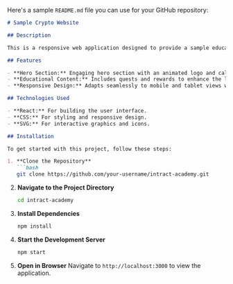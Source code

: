 Here's a sample `README.md` file you can use for your GitHub repository:

```markdown
# Sample Crypto Website

## Description

This is a responsive web application designed to provide a sample educational content on cryptocurrency. Built with React and styled with CSS, this website offers a dynamic hero section, interactive elements, and a mobile-friendly interface. 

## Features

- **Hero Section:** Engaging hero section with an animated logo and call-to-action button.
- **Educational Content:** Includes quests and rewards to enhance the learning experience.
- **Responsive Design:** Adapts seamlessly to mobile and tablet views with media queries.

## Technologies Used

- **React:** For building the user interface.
- **CSS:** For styling and responsive design.
- **SVG:** For interactive graphics and icons.

## Installation

To get started with this project, follow these steps:

1. **Clone the Repository**
   ```bash
   git clone https://github.com/your-username/intract-academy.git
   ```

2. **Navigate to the Project Directory**
   ```bash
   cd intract-academy
   ```

3. **Install Dependencies**
   ```bash
   npm install
   ```

4. **Start the Development Server**
   ```bash
   npm start
   ```

5. **Open in Browser**
   Navigate to `http://localhost:3000` to view the application.
